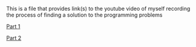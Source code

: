 This is a file that provides link(s) to the youtube video of myself recording the process of finding a solution to the programming problems

[Part 1](https://youtu.be/b3TUwcNxvW4)

[Part 2](https://youtu.be/VoGugdmGL4o)
